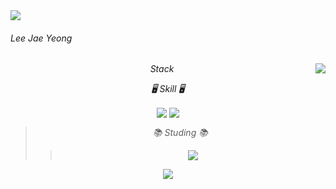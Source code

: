 <img src="https://capsule-render.vercel.app/api?type=waving&color=ECDC7A&height=140&section=header&text=Lee%20Jae%20Yeong&animation=scaleIn&fontSize=20&fontAlign=10&fontAlignY=30"/>

###### Lee Jae Yeong
<image align=right src="https://github-readme-stats.vercel.app/api/top-langs/?username=Jae0o&layout=compact(https://github.com/Jae0o/github-readme-stats)"/>
</div>
<div align=center>
  <h6 align=center>Stack</6>
<p align=center height=100>🖥️ Skill 🖥️</p>
  <img  align=center src="https://img.shields.io/badge/HTML5-E34F26?style=flat-square&logo=HTML5&logoColor=white"/> <img align=center src="https://img.shields.io/badge/CSS3-1572B6?style=flat-square&logo=CSS3&logoColor=white"/>

> 📚 Studing 📚
> ><img src="https://img.shields.io/badge/Javascript-F7DF1E?style=flat-square&logo=Javascript&logoColor=white"/></a>



<img src="https://capsule-render.vercel.app/api?type=waving&color=ECDC7A&height=100&section=footer&text=&fontSize=90"/>
